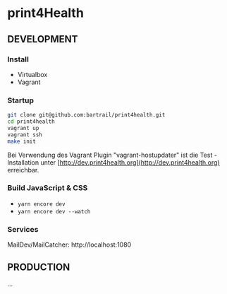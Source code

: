 print4Health
====================

DEVELOPMENT
-----------

### Install
- Virtualbox
- Vagrant

### Startup

```bash
git clone git@github.com:bartrail/print4health.git
cd print4health
vagrant up
vagrant ssh
make init
``` 

Bei Verwendung des Vagrant Plugin "vagrant-hostupdater" ist die Test - Installation unter [http://dev.print4health.org](http://dev.print4health.org) erreichbar.


### Build JavaScript & CSS
- ```yarn encore dev```
- ```yarn encore dev --watch```

### Services

MailDev/MailCatcher: http://localhost:1080

PRODUCTION
----------

... 
